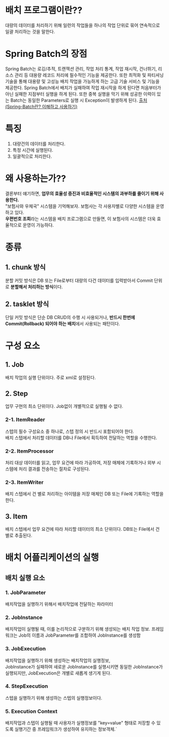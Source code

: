 # 배치 프로그램이란??
대량의 데이터를 처리하기 위해 일련의 작업들을 하나의 작업 단위로 묶어 연속적으로 일괄 처리하는 것을 말한다.

# Spring Batch의 장점
Spring Batch는 로깅/추적, 트랜잭션 관리, 작업 처리 통계, 작업 재시작, 건너뛰기, 리소스 관리 등 대용량 레코드 처리에 필수적인 기능을 제공한다. 또한 최적화 및 파티셔닝 기술을 통해 대용량 및 고성능 배치 작업을 가능하게 하는 고급 기술 서비스 및 기능을 제공한다.
Spring Batch에서 배치가 실패하여 작업 재시작을 하게 된다면 처음부터가 아닌 실패한 지점부터 실행을 하게 된다.
또한 중복 실행을 막기 위해 성공한 이력이 있는 Batch는 동일한 Parameters로 실행 시 Exception이 발생하게 된다.
[출처(Spring-Batch란? 이해하고 사용하기)](https://khj93.tistory.com/entry/Spring-Batch%EB%9E%80-%EC%9D%B4%ED%95%B4%ED%95%98%EA%B3%A0-%EC%82%AC%EC%9A%A9%ED%95%98%EA%B8%B0)

# 특징
1. 대량건의 데이터를 처리한다.
2. 특정 시간에 실행된다.
3. 일괄적으로 처리한다.

# 왜 사용하는가??
결론부터 얘기하면, <strong>업무의 효율성 증진과 비효율적인 시스템의 과부하를 줄이기 위해 사용한다.</strong><br>
"보험사와 우체국" 시스템을 기억해보자. 보험사는 각 사용자별로 다양한 시스템을 운영하고 있다.<br>
<strong>우편번호 조회</strong>라는 시스템을 배치 프로그램으로 만들면, 이 보험사의 시스템은 더욱 효율적으로 운영이 가능하다.<br>

# 종류
## 1. chunk 방식
분할 커밋 방식은 DB 또는 File로부터 대량의 다건 데이터를 입력받아서 Commit 단위로 <strong>분할해서 처리하는 방식</strong>이다.
## 2. tasklet 방식
단일 커밋 방식은 단순 DB CRUD의 수행 시 사용되거나, <strong>반드시 한번에 Commit(Rollback) 되어야 하는 배치</strong>에서 사용되는 패턴이다.

# 구성 요소
## 1. Job
배치 작업의 실행 단위이다. 주로 xml로 설정된다.
## 2. Step
업무 구현의 최소 단위이다. Job없이 개별적으로 실행될 수 없다.
### 2-1. ItemReader
스텝의 필수 구성요소 중 하나로, 스텝 정의 시 반드시 포함되어야 한다.<br>
배치 스텝에서 처리할 데이터를 DB나 File에서 획득하여 전달하는 역할을 수행한다.<br>
### 2-2. ItemProcessor
처리 대상 데이터를 읽고, 업무 요건에 따라 가공하여, 저장 매체에 기록하거나 외부 시스템에 처리 결과를 전송하는 절차로 구성된다.<br>
### 2-3. ItemWriter
배치 스텝에서 건 별로 처리하는 아이템을 저장 매체인 DB 또는 File에 기록하는 역할을 한다.<br>
## 3. Item
배치 스텝에서 업무 요건에 따라 처리할 데이터의 최소 단위이다. DB또는 File에서 건 별로 추출된다.<br>

# 배치 어플리케이션의 실행
## 배치 실행 요소
### 1. JobParameter
배치작업을 실행하기 위해서 배치작업에 전달하는 파라미터
### 2. JobInstance
배치작업이 실행될 때, 이를 논리적으로 구분하기 위해 생성되는 배치 작업 정보. 프레임워크는 Job의 이름과 JobParameter를 조합하여 JobInstance를 생성함
### 3. JobExecution
배치작업을 실행하기 위해 생성하는 배치작업의 실행정보,<br>
JobInstance가 실패하여 새로운 JobInstance를 실행시키면 동일한 JobInstance가 실행되지만, JobExecution은 개별로 새롭게 생기게 된다.
### 4. StepExecution
스텝을 실행하기 위해 생성하는 스텝의 실행정보이다.
### 5. Execution Context
배치작업과 스텝이 실행될 때 사용자가 실행정보를 "key=value" 형태로 저장할 수 있도록 실행기간 중 프레임워크가 생성하여 유지하는 정보객체.`